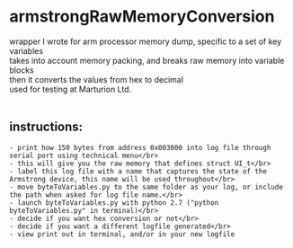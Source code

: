 # armstrongRawMemoryConversion
wrapper I wrote for arm processor memory dump, specific to a set of key variables</br>
takes into account memory packing, and breaks raw memory into variable blocks</br>
then it converts the values from hex to decimal</br>
used for testing at Marturion Ltd.</br>
</br>
## instructions:
    - print how 150 bytes from address 0x003000 into log file through serial port using technical menu</br>
    - this will give you the raw memory that defines struct UI_t</br>
    - label this log file with a name that captures the state of the Armstrong device, this name will be used throughout</br>
    - move byteToVariables.py to the same folder as your log, or include the path when asked for log file name.</br>
    - launch byteToVariables.py with python 2.7 ("python byteToVariables.py" in terminal)</br>
    - decide if you want hex conversion or not</br>
    - decide if you want a different logfile generated</br>
    - view print out in terminal, and/or in your new logfile
    
